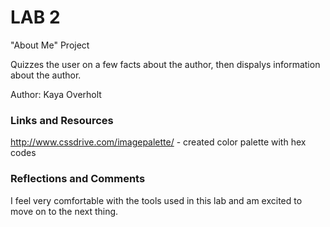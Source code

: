 # LAB 2

"About Me" Project

Quizzes the user on a few facts about the author, then dispalys information about the author.

Author: Kaya Overholt

### Links and Resources

http://www.cssdrive.com/imagepalette/ - created color palette with hex codes

### Reflections and Comments

I feel very comfortable with the tools used in this lab and am excited to move on to the next thing.
